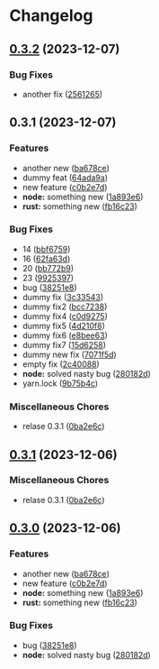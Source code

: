 # Changelog

## [0.3.2](https://github.com/gabrik/release-learning-2/compare/v0.3.1...release-learing-2-v0.3.2) (2023-12-07)


### Bug Fixes

* another fix ([2561265](https://github.com/gabrik/release-learning-2/commit/2561265a008dbf002c159e315726b67469517bdd))

## 0.3.1 (2023-12-07)


### Features

* another new ([ba678ce](https://github.com/gabrik/release-learning-2/commit/ba678cea9804148f88261381c12e9563a17107e8))
* dummy feat ([64ada9a](https://github.com/gabrik/release-learning-2/commit/64ada9ab734e94724c2e2f5357d5accaa27ab720))
* new feature ([c0b2e7d](https://github.com/gabrik/release-learning-2/commit/c0b2e7df780a4a40b765ad28662952b53782ae81))
* **node:** something new ([1a893e6](https://github.com/gabrik/release-learning-2/commit/1a893e691dc8c5671180dc895cb35275ea099993))
* **rust:** something new ([fb16c23](https://github.com/gabrik/release-learning-2/commit/fb16c23bcc9c226bef7c7b9668b153d55f2d79e8))


### Bug Fixes

* 14 ([bbf6759](https://github.com/gabrik/release-learning-2/commit/bbf67596ddb0de4a280ca829fdb16d821ea2a583))
* 16 ([62fa63d](https://github.com/gabrik/release-learning-2/commit/62fa63d44caef03b4cec57ecf4743a66c87b7e10))
* 20 ([bb772b9](https://github.com/gabrik/release-learning-2/commit/bb772b9c7b13ee3387c1cb0049f820695398bd96))
* 23 ([9925397](https://github.com/gabrik/release-learning-2/commit/99253978d5bec148dc770d222470383f024d5937))
* bug ([38251e8](https://github.com/gabrik/release-learning-2/commit/38251e842e4843b804c4798c9848c845f5bc8ba7))
* dummy fix ([3c33543](https://github.com/gabrik/release-learning-2/commit/3c335436bfd294685c2a14db2876a3b9631052e6))
* dummy fix2 ([bcc7238](https://github.com/gabrik/release-learning-2/commit/bcc7238d1bf4988555d376f69424abc67942291e))
* dummy fix4 ([c0d9275](https://github.com/gabrik/release-learning-2/commit/c0d92753fb2679034664aaf9dac310f3e7277323))
* dummy fix5 ([4d210f8](https://github.com/gabrik/release-learning-2/commit/4d210f822d2eb84fe40385b9fe20e5efec4fefb2))
* dummy fix6 ([e8bee63](https://github.com/gabrik/release-learning-2/commit/e8bee6382bcb5de2eaa638841d7b821f03380ee9))
* dummy fix7 ([15d6258](https://github.com/gabrik/release-learning-2/commit/15d625816aa829cdaecd0b118460b28ec1be5d84))
* dummy new fix ([7071f5d](https://github.com/gabrik/release-learning-2/commit/7071f5df877f9cb4812a1b9f2e48e9a70bd35200))
* empty fix ([2c40088](https://github.com/gabrik/release-learning-2/commit/2c40088bc85ae218001d5e4d2e0cab655b42e869))
* **node:** solved nasty bug ([280182d](https://github.com/gabrik/release-learning-2/commit/280182d7fda39b0e6677320cc1161ee1dedd39ad))
* yarn.lock ([9b75b4c](https://github.com/gabrik/release-learning-2/commit/9b75b4c06473598a02425de9b9e5a99541679687))


### Miscellaneous Chores

* relase 0.3.1 ([0ba2e6c](https://github.com/gabrik/release-learning-2/commit/0ba2e6c58a86b9788409171d67ef4bbd0f7297b0))

## [0.3.1](https://github.com/gabrik/release-learning-2/compare/release-learing-2-v0.3.0...release-learing-2-v0.3.1) (2023-12-06)


### Miscellaneous Chores

* relase 0.3.1 ([0ba2e6c](https://github.com/gabrik/release-learning-2/commit/0ba2e6c58a86b9788409171d67ef4bbd0f7297b0))

## [0.3.0](https://github.com/gabrik/release-learning-2/compare/release-learing-2-v0.2.3...release-learing-2-v0.3.0) (2023-12-06)


### Features

* another new ([ba678ce](https://github.com/gabrik/release-learning-2/commit/ba678cea9804148f88261381c12e9563a17107e8))
* new feature ([c0b2e7d](https://github.com/gabrik/release-learning-2/commit/c0b2e7df780a4a40b765ad28662952b53782ae81))
* **node:** something new ([1a893e6](https://github.com/gabrik/release-learning-2/commit/1a893e691dc8c5671180dc895cb35275ea099993))
* **rust:** something new ([fb16c23](https://github.com/gabrik/release-learning-2/commit/fb16c23bcc9c226bef7c7b9668b153d55f2d79e8))


### Bug Fixes

* bug ([38251e8](https://github.com/gabrik/release-learning-2/commit/38251e842e4843b804c4798c9848c845f5bc8ba7))
* **node:** solved nasty bug ([280182d](https://github.com/gabrik/release-learning-2/commit/280182d7fda39b0e6677320cc1161ee1dedd39ad))
